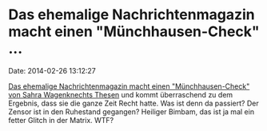 Das ehemalige Nachrichtenmagazin macht einen \"Münchhausen-Check\" \...
=======================================================================

Date: 2014-02-26 13:12:27

[Das ehemalige Nachrichtenmagazin macht einen \"Münchhausen-Check\" von
Sahra Wagenknechts Thesen](http://spiegel.de/article.do?id=955318) und
kommt überraschend zu dem Ergebnis, dass sie die ganze Zeit Recht hatte.
Was ist denn da passiert? Der Zensor ist in den Ruhestand gegangen?
Heiliger Bimbam, das ist ja mal ein fetter Glitch in der Matrix. WTF?
